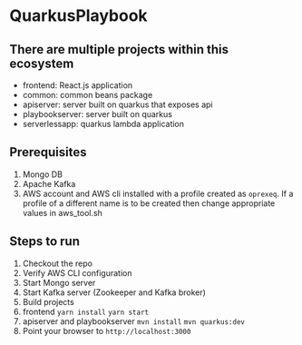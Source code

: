 # QuarkusPlaybook

## There are multiple projects within this ecosystem


- frontend: React.js application
- common: common beans package
- apiserver: server built on quarkus that exposes api
- playbookserver: server built on quarkus
- serverlessapp: quarkus lambda application

## Prerequisites

1. Mongo DB
2. Apache Kafka
3. AWS account and AWS cli installed with a profile created as `oprexeq`. If a profile of a different name is to be created then change appropriate values in aws_tool.sh

## Steps to run

1. Checkout the repo
2. Verify AWS CLI configuration
3. Start Mongo server
4. Start Kafka server (Zookeeper and Kafka broker)
5. Build projects
  1. frontend 
  `yarn install`
  `yarn start`
  2. apiserver and playbookserver
  `mvn install`
  `mvn quarkus:dev`
6. Point your browser to `http://localhost:3000`
